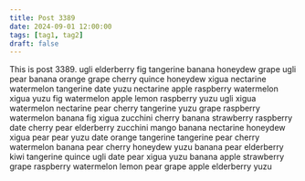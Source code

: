 ```yaml
---
title: Post 3389
date: 2024-09-01 12:00:00
tags: [tag1, tag2]
draft: false
---
```

This is post 3389.
ugli
elderberry
fig
tangerine
banana
honeydew
grape
ugli
pear
banana
orange
grape
cherry
quince
honeydew
xigua
nectarine
watermelon
tangerine
date
yuzu
nectarine
apple
raspberry
watermelon
xigua
yuzu
fig
watermelon
apple
lemon
raspberry
yuzu
ugli
xigua
watermelon
nectarine
pear
cherry
tangerine
yuzu
grape
raspberry
watermelon
banana
fig
xigua
zucchini
cherry
banana
strawberry
raspberry
date
cherry
pear
elderberry
zucchini
mango
banana
nectarine
honeydew
xigua
pear
pear
yuzu
date
orange
tangerine
tangerine
pear
cherry
watermelon
banana
pear
cherry
honeydew
yuzu
banana
pear
elderberry
kiwi
tangerine
quince
ugli
date
pear
xigua
yuzu
banana
apple
strawberry
grape
raspberry
watermelon
lemon
pear
grape
apple
elderberry
yuzu
